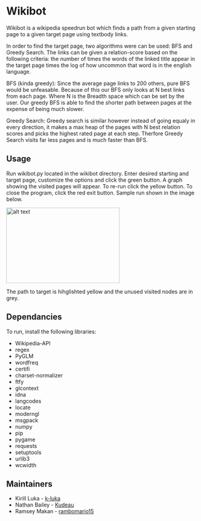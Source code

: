 # Wikibot

Wikibot is a wikipedia speedrun bot which finds a path from a given starting page to a given target page using textbody links.

In order to find the target page, two algorithms were can be used: BFS and Greedy Search. 
The links can be given a relation-score based on the following criteria: the number of times the words of the linked title appear in the target page times the log of how uncommon that word is in the english language. 

BFS (kinda greedy):
Since the average page links to 200 others, pure BFS would be unfeasable. Because of this our BFS only looks at N best links from each page. Where N is the Breadth space which can be set by the user. Our greedy BFS is able to find the shorter path between pages at the expense of being much slower.

Greedy Search:
Greedy search is similar however instead of going equaly in every direction, it makes a max heap of the pages with N best relation scores and picks the highest rated page at each step. Therfore Greedy Search visits far less pages and is much faster than BFS.

## Usage

Run wikibot.py located in the wikibot directory. Enter desired starting and target page, customize the options and click the green button. A graph showing the visited pages will appear. To re-run click the yellow button. To close the program, click the red exit button. Sample run shown in the image below.

<img src="https://github.com/k-luka/DSA_Project3/assets/106494914/ae26677e-d2ac-4e4f-a4a8-cece6f0acee9" width="300" height="200" alt="alt text">

The path to target is hihglishted yellow and the unused visited nodes are in grey.


## Dependancies

To run, install the following libraries:
- Wikipedia-API
- regex
- PyGLM
- wordfreq
- certifi
- charset-normalizer
- ftfy
- glcontext
- idna
- langcodes
- locate
- moderngl
- msgpack
- numpy
- pip
- pygame
- requests
- setuptools
- urlib3
- wcwidth


## Maintainers

- Kirill Luka - [k-luka](https://github.com/k-luka)
- Nathan Bailey - [Kudeau](https://github.com/Kudeau)
- Ramsey Makan - [rambomario15](https://github.com/rambomario15)

